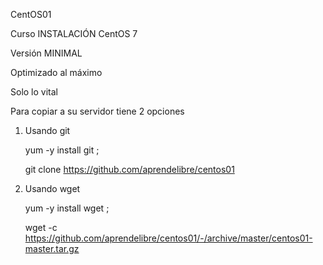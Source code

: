 CentOS01

Curso INSTALACIÓN CentOS 7

Versión MINIMAL

Optimizado al máximo

Solo lo vital


Para copiar a su servidor tiene 2 opciones

1. Usando git

   yum -y install git ;

   git clone https://github.com/aprendelibre/centos01


2. Usando wget

   yum -y install wget ;

   wget -c https://github.com/aprendelibre/centos01/-/archive/master/centos01-master.tar.gz
